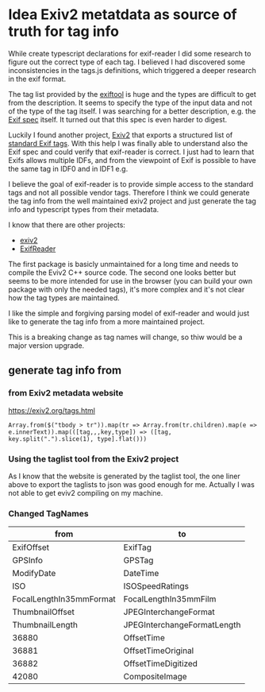 # Idea Exiv2 metatdata as source of truth for tag info

While create typescript declarations for exif-reader I did some research to figure out the
correct type of each tag. I believed I had discovered some inconsistencies in the tags.js definitions,
which triggered a deeper research in the exif format.

The tag list provided by the [exiftool](http://www.sno.phy.queensu.ca/~phil/exiftool/TagNames/EXIF.html)
is huge and the types are difficult to get from the description. It seems to specify the type of
the input data and not of the type of the tag itself.
I was searching for a better description, e.g. the [Exif spec](https://www.cipa.jp/std/documents/e/DC-008-2012_E.pdf)
itself. It turned out that this spec is even harder to digest.

Luckily I found another project, [Exiv2](https://exiv2.org/index.html) that exports
a structured list of [standard Exif tags](https://exiv2.org/index.html).
With this help I was finally able to understand also the Exif spec and could verify
that exif-reader is correct. I just had to learn that Exifs allows multiple IDFs,
and from the viewpoint of Exif is possible to have the same tag in IDF0 and in IDF1 e.g.

I believe the goal of exif-reader is to provide simple access to the standard tags
and not all possible vendor tags. Therefore I think we could generate the tag
info from the well maintained exiv2 project and just generate the tag info
and typescript types from their metadata.

I know that there are other projects:

- [exiv2](https://www.npmjs.com/package/exiv2?activeTab=readme)
- [ExifReader](https://www.npmjs.com/package/exifreader)

The first package is basicly unmaintained for a long time and needs to compile
the Eviv2 C++ source code.
The second one looks better but seems to be more intended for use in the browser
(you can build your own package with only the needed tags), it's more
complex and it's not clear how the tag types are maintained.

I like the simple and forgiving parsing model of exif-reader and would
just like to generate the tag info from a more maintained project.

This is a breaking change as tag names will change, so thiw would be a major version upgrade.

## generate tag info from

### from Exiv2 metadata website

https://exiv2.org/tags.html

```
Array.from($("tbody > tr")).map(tr => Array.from(tr.children).map(e => e.innerText)).map(([tag,,,key,type]) => ([tag, key.split(".").slice(1), type].flat()))

```

### Using the taglist tool from the Exiv2 project

As I know that the website is generated by the taglist tool, the one liner above to export the taglists to json was good enough for me. Actually I was not able to get eviv2 compiling on my machine.

### Changed TagNames

| from | to |
| --- | --- |
|ExifOffset | ExifTag |
|GPSInfo | GPSTag |
|ModifyDate | DateTime |
|ISO | ISOSpeedRatings |
|FocalLengthIn35mmFormat |FocalLengthIn35mmFilm|
|ThumbnailOffset | JPEGInterchangeFormat |
| ThumbnailLength | JPEGInterchangeFormatLength |
|36880 | OffsetTime |
|36881 | OffsetTimeOriginal |
|36882 | OffsetTimeDigitized |
|42080 | CompositeImage |